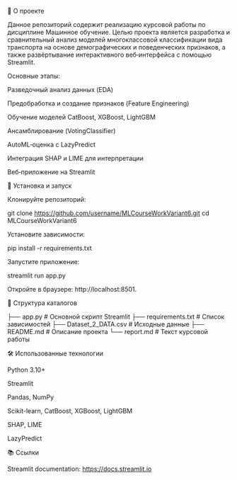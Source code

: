 📖 О проекте

Данное репозиторий содержит реализацию курсовой работы по дисциплине Машинное обучение. Целью проекта является разработка и сравнительный анализ моделей многоклассовой классификации вида транспорта на основе демографических и поведенческих признаков, а также развёртывание интерактивного веб‑интерфейса с помощью Streamlit.

Основные этапы:

Разведочный анализ данных (EDA)

Предобработка и создание признаков (Feature Engineering)

Обучение моделей CatBoost, XGBoost, LightGBM

Ансамблирование (VotingClassifier)

AutoML‑оценка с LazyPredict

Интеграция SHAP и LIME для интерпретации

Веб‑приложение на Streamlit

🚀 Установка и запуск

Клонируйте репозиторий:

git clone https://github.com/username/MLCourseWorkVariant6.git
cd MLCourseWorkVariant6

Установите зависимости:

pip install -r requirements.txt

Запустите приложение:

streamlit run app.py

Откройте в браузере: http://localhost:8501.

📁 Структура каталогов

├── app.py                  # Основной скрипт Streamlit
├── requirements.txt        # Список зависимостей
├── Dataset_2_DATA.csv      # Исходные данные
├── README.md               # Описание проекта
└── report.md               # Текст курсовой работы

🛠️ Использованные технологии

Python 3.10+

Streamlit

Pandas, NumPy

Scikit-learn, CatBoost, XGBoost, LightGBM

SHAP, LIME

LazyPredict

📚 Ссылки

Streamlit documentation: https://docs.streamlit.io
